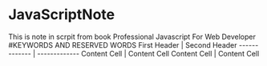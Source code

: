 # JavaScriptNote
This is note in scrpit from book Professional Javascript For Web Developer
#KEYWORDS AND RESERVED WORDS
First Header  | Second Header
------------- | -------------
Content Cell  | Content Cell
Content Cell  | Content Cell

